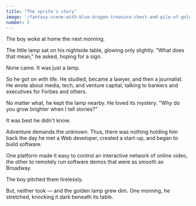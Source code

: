 ```yaml
---
title: "The sprite's story"
image: '/fantasy-scene-with-blue-dragon-treasure-chest-and-pile-of-golden-coins-d-illustration-707801968.jpg'
number: 2
---
```


The boy woke at home the next morning. 

The little lamp sat on his nightside table, glowing only slightly. "What does that mean," he asked, hoping for a sign.

None came. It was just a lamp. 

So he got on with life. He studied, became a lawyer, and then a journalist. He wrote about media, tech, and venture capital, talking to bankers and executives for Forbes and others.

No matter what, he kept the lamp nearby. He loved its mystery. "Why do you grow brighter when I tell stories?" 

It was best he didn't know. 

Adventure demands the unknown. Thus, there was nothing holding him back the day he met a Web developer, created a start-up, and began to build software. 

One platform made it easy to control an interactive network of online video, the other to remotely run software demos that were as smooth as Broadway. 

The boy pitched them tirelessly. 

But, neither took — and the golden lamp grew dim. One morning, he stretched, knocking it dark beneath its table.